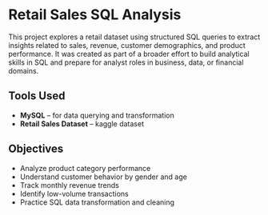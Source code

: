# Retail Sales SQL Analysis

This project explores a retail dataset using structured SQL queries to extract insights related to sales, revenue, customer demographics, and product performance. It was created as part of a broader effort to build analytical skills in SQL and prepare for analyst roles in business, data, or financial domains.

## Tools Used
- **MySQL** – for data querying and transformation
- **Retail Sales Dataset** – kaggle dataset

## Objectives
- Analyze product category performance
- Understand customer behavior by gender and age
- Track monthly revenue trends
- Identify low-volume transactions
- Practice SQL data transformation and cleaning

